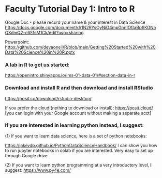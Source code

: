 # Faculty Tutorial Day 1: Intro to R
Google Doc - please record your name & your interest in Data Science
https://docs.google.com/document/d/1N2RYsOyNiG4mpGnnIOGaBp9KONaQXdmQ2-c6SfsM1Ck/edit?usp=sharing

Powerpoint:  https://github.com/devaoneil/R/blob/main/Getting%20Started%20with%20Data%20Science%20in%20R.pptx

### A lab in R to get us started: 

https://openintro.shinyapps.io/ims-01-data-01/#section-data-in-r

### Download and install R and then download and install RStudio

https://posit.co/download/rstudio-desktop/

If you prefer the cloud (nothing to download or install):
https://posit.cloud/      [you can login with your Google account without making a separate acct]

### If you are interested in learning python instead, I suggest:

(1) If you want to learn data science, here is a set of python notebooks:

https://jakevdp.github.io/PythonDataScienceHandbook/
I can show you how to run jupyter notebooks in colab if you are interested. Very easy to set up through Google drive. 

(2) If you want to learn python programming at a very introductory level, I suggest:
https://www.py4e.com/

